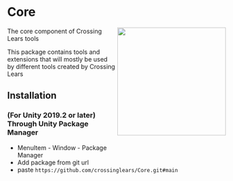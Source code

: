 # Core
<img src="https://github.com/user-attachments/assets/635f1ca3-ccb6-4b10-b55e-514b805c2d91" align="right" width="250" style="margin-bottom: 40px;">

The core component of Crossing Lears tools

This package contains tools and extensions that will mostly be used by different tools created by Crossing Lears

## Installation
### (For Unity 2019.2 or later) Through Unity Package Manager
 * MenuItem - Window - Package Manager
 * Add package from git url
 * paste ```https://github.com/crossinglears/Core.git#main```
